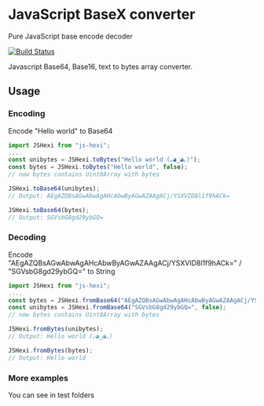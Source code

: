 # JavaScript BaseX converter
Pure JavaScript base encode decoder

[![Build Status](https://travis-ci.org/thesimj/js-hexi.svg?branch=master)](https://github.com/thesimj/js-hexi)

Javascript Base64, Base16, text to bytes array converter.

## Usage

### Encoding
Encode "Hello world" to Base64 
```javascript
import JSHexi from "js-hexi";
....
const unibytes = JSHexi.toBytes("Hello world (｡◕‿◕｡)");
const bytes = JSHexi.toBytes("Hello world", false);
// now bytes contains Uint8Array with bytes

JSHexi.toBase64(unibytes);
// Output: AEgAZQBsAGwAbwAgAHcAbwByAGwAZAAgACj/YSXVID8l1f9hACk=

JSHexi.toBase64(bytes);
// Output: SGVsbG8gd29ybGQ=
```
### Decoding
Encode "AEgAZQBsAGwAbwAgAHcAbwByAGwAZAAgACj/YSXVID8l1f9hACk=" / "SGVsbG8gd29ybGQ=" to String 
```javascript
import JSHexi from "js-hexi";
....
const bytes = JSHexi.fromBase64("AEgAZQBsAGwAbwAgAHcAbwByAGwAZAAgACj/YSXVID8l1f9hACk=");
const unibytes = JSHexi.fromBase64("SGVsbG8gd29ybGQ=", false);
// now bytes contains Uint8Array with bytes

JSHexi.fromBytes(unibytes);
// Output: Hello world (｡◕‿◕｡)

JSHexi.fromBytes(bytes);
// Output: Hello world
```

### More examples
You can see in test folders
